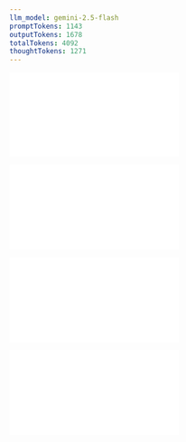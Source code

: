 ```yaml
---
llm_model: gemini-2.5-flash
promptTokens: 1143
outputTokens: 1678
totalTokens: 4092
thoughtTokens: 1271
---
```


![@](steps/_.fe21a8a3.md)

![@](steps/file.f04a77c7.md)

![@](steps/prompt.95e9b9a9.md)

![@](steps/response.3b3e1b75.md)